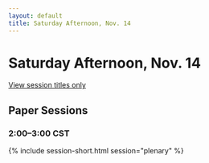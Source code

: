 ```yaml
---
layout: default
title: Saturday Afternoon, Nov. 14
---
```


# Saturday Afternoon, Nov. 14

[View session titles only](index-short)

## Paper Sessions

### 2:00–3:00 CST
{% include session-short.html session="plenary" %}